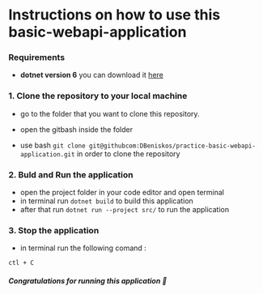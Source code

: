 # Instructions on how to use this basic-webapi-application

###  Requirements
- **dotnet version 6**
you can download it  [here](https://dotnet.microsoft.com/en-us/download/dotnet/thank-you/sdk-6.0.417-windows-x86-installer)


### 1. Clone the repository to your local machine
- go to the folder that you want to clone this repository.
- open the gitbash inside the folder

- use bash ```git clone git@githubcom:DBeniskos/practice-basic-webapi-application.git``` in order to clone the repository
### 2. Buld and Run the application
- open the project folder in your code editor and open terminal
- in terminal run ```dotnet build``` to build this application
- after that run ```dotnet run --project src/``` to run the application

### 3. Stop the application
- in terminal run the following comand : 
```
ctl + C
```
##### Congratulations for running this application 🎉
